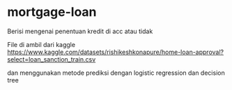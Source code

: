 # mortgage-loan
Berisi mengenai penentuan kredit di acc atau tidak


File di ambil dari kaggle https://www.kaggle.com/datasets/rishikeshkonapure/home-loan-approval?select=loan_sanction_train.csv

dan menggunakan metode prediksi dengan logistic regression dan decision tree
